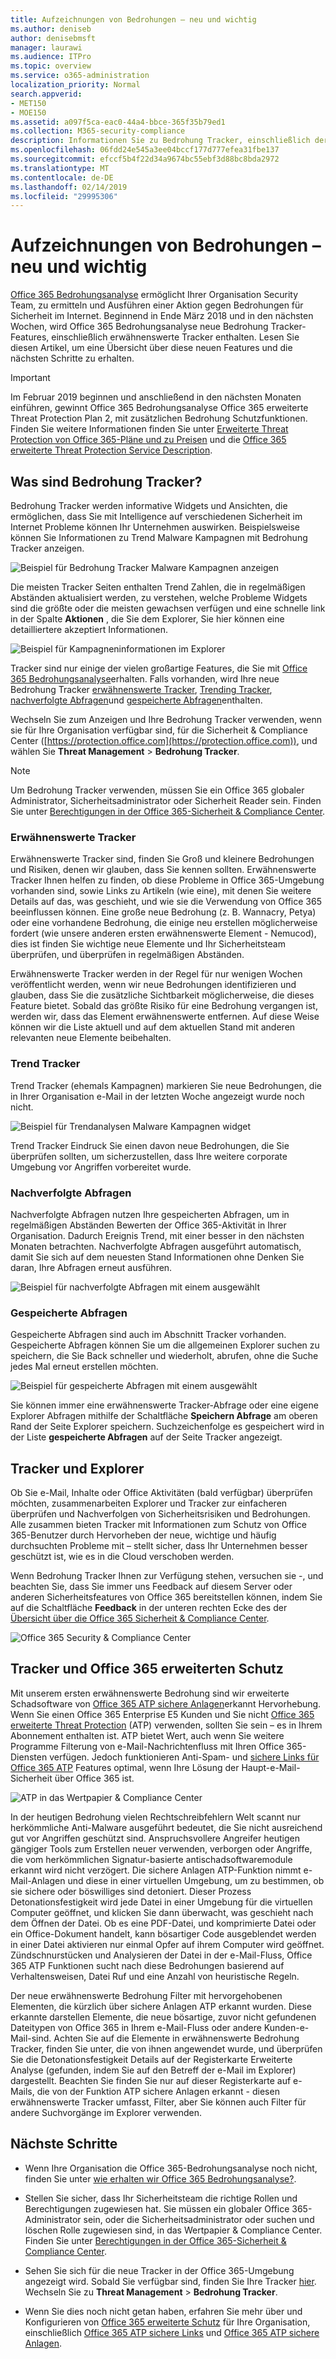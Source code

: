```yaml
---
title: Aufzeichnungen von Bedrohungen – neu und wichtig
ms.author: deniseb
author: denisebmsft
manager: laurawi
ms.audience: ITPro
ms.topic: overview
ms.service: o365-administration
localization_priority: Normal
search.appverid:
- MET150
- MOE150
ms.assetid: a097f5ca-eac0-44a4-bbce-365f35b79ed1
ms.collection: M365-security-compliance
description: Informationen Sie zu Bedrohung Tracker, einschließlich der neuen erwähnenswerte Tracker, mit denen Ihre Organisation auf der Basis von Sicherheitsbedenken bleiben.
ms.openlocfilehash: 06fdd24e545a3ee04bccf177d777efea31fbe137
ms.sourcegitcommit: efccf5b4f22d34a9674bc55ebf3d88bc8bda2972
ms.translationtype: MT
ms.contentlocale: de-DE
ms.lasthandoff: 02/14/2019
ms.locfileid: "29995306"
---
```

# <a name="threat-trackers---new-and-noteworthy"></a>Aufzeichnungen von Bedrohungen – neu und wichtig

[Office 365 Bedrohungsanalyse](office-365-ti.md) ermöglicht Ihrer Organisation Security Team, zu ermitteln und Ausführen einer Aktion gegen Bedrohungen für Sicherheit im Internet. Beginnend in Ende März 2018 und in den nächsten Wochen, wird Office 365 Bedrohungsanalyse neue Bedrohung Tracker-Features, einschließlich erwähnenswerte Tracker enthalten. Lesen Sie diesen Artikel, um eine Übersicht über diese neuen Features und die nächsten Schritte zu erhalten. 

> [!IMPORTANT]
> Im Februar 2019 beginnen und anschließend in den nächsten Monaten einführen, gewinnt Office 365 Bedrohungsanalyse Office 365 erweiterte Threat Protection Plan 2, mit zusätzlichen Bedrohung Schutzfunktionen. Finden Sie weitere Informationen finden Sie unter [Erweiterte Threat Protection von Office 365-Pläne und zu Preisen](https://products.office.com/exchange/advance-threat-protection) und die [Office 365 erweiterte Threat Protection Service Description](https://docs.microsoft.com/office365/servicedescriptions/office-365-advanced-threat-protection-service-description).
  
## <a name="what-are-threat-trackers"></a>Was sind Bedrohung Tracker?

Bedrohung Tracker werden informative Widgets und Ansichten, die ermöglichen, dass Sie mit Intelligence auf verschiedenen Sicherheit im Internet Probleme können Ihr Unternehmen auswirken. Beispielsweise können Sie Informationen zu Trend Malware Kampagnen mit Bedrohung Tracker anzeigen.
  
![Beispiel für Bedrohung Tracker Malware Kampagnen anzeigen](media/a883b5ac-8e2b-469a-90e0-f8ad39bb63b7.png)
  
Die meisten Tracker Seiten enthalten Trend Zahlen, die in regelmäßigen Abständen aktualisiert werden, zu verstehen, welche Probleme Widgets sind die größte oder die meisten gewachsen verfügen und eine schnelle link in der Spalte **Aktionen** , die Sie dem Explorer, Sie hier können eine detailliertere akzeptiert Informationen. 
  
![Beispiel für Kampagneninformationen im Explorer](media/e426f220-fdcb-4dd9-99a2-db97dbcf71d5.png)
  
Tracker sind nur einige der vielen großartige Features, die Sie mit [Office 365 Bedrohungsanalyse](office-365-ti.md)erhalten. Falls vorhanden, wird Ihre neue Bedrohung Tracker [erwähnenswerte Tracker](threat-trackers.md#notey), [Trending Tracker](threat-trackers.md#trending), [nachverfolgte Abfragen](threat-trackers.md#trackedq)und [gespeicherte Abfragen](threat-trackers.md#savedq)enthalten.
  
Wechseln Sie zum Anzeigen und Ihre Bedrohung Tracker verwenden, wenn sie für Ihre Organisation verfügbar sind, für die Sicherheit &amp; Compliance Center ([https://protection.office.com](https://protection.office.com)), und wählen Sie **Threat Management** \> **Bedrohung Tracker**.
  
> [!NOTE]
> Um Bedrohung Tracker verwenden, müssen Sie ein Office 365 globaler Administrator, Sicherheitsadministrator oder Sicherheit Reader sein. Finden Sie unter [Berechtigungen in der Office 365-Sicherheit &amp; Compliance Center](permissions-in-the-security-and-compliance-center.md). 
  
### <a name="noteworthy-trackers"></a>Erwähnenswerte Tracker

Erwähnenswerte Tracker sind, finden Sie Groß und kleinere Bedrohungen und Risiken, denen wir glauben, dass Sie kennen sollten. Erwähnenswerte Tracker Ihnen helfen zu finden, ob diese Probleme in Office 365-Umgebung vorhanden sind, sowie Links zu Artikeln (wie eine), mit denen Sie weitere Details auf das, was geschieht, und wie sie die Verwendung von Office 365 beeinflussen können. Eine große neue Bedrohung (z. B. Wannacry, Petya) oder eine vorhandene Bedrohung, die einige neu erstellen möglicherweise fordert (wie unsere anderen ersten erwähnenswerte Element - Nemucod), dies ist finden Sie wichtige neue Elemente und Ihr Sicherheitsteam überprüfen, und überprüfen in regelmäßigen Abständen.
  
Erwähnenswerte Tracker werden in der Regel für nur wenigen Wochen veröffentlicht werden, wenn wir neue Bedrohungen identifizieren und glauben, dass Sie die zusätzliche Sichtbarkeit möglicherweise, die dieses Feature bietet. Sobald das größte Risiko für eine Bedrohung vergangen ist, werden wir, dass das Element erwähnenswerte entfernen. Auf diese Weise können wir die Liste aktuell und auf dem aktuellen Stand mit anderen relevanten neue Elemente beibehalten.
  
### <a name="trending-trackers"></a>Trend Tracker

Trend Tracker (ehemals Kampagnen) markieren Sie neue Bedrohungen, die in Ihrer Organisation e-Mail in der letzten Woche angezeigt wurde noch nicht.
  
![Beispiel für Trendanalysen Malware Kampagnen widget](media/d2ccc1a0-2a1d-4e36-99b5-6766c207772f.png)
  
Trend Tracker Eindruck Sie einen davon neue Bedrohungen, die Sie überprüfen sollten, um sicherzustellen, dass Ihre weitere corporate Umgebung vor Angriffen vorbereitet wurde.
  
### <a name="tracked-queries"></a>Nachverfolgte Abfragen

Nachverfolgte Abfragen nutzen Ihre gespeicherten Abfragen, um in regelmäßigen Abständen Bewerten der Office 365-Aktivität in Ihrer Organisation. Dadurch Ereignis Trend, mit einer besser in den nächsten Monaten betrachten. Nachverfolgte Abfragen ausgeführt automatisch, damit Sie sich auf dem neuesten Stand Informationen ohne Denken Sie daran, Ihre Abfragen erneut ausführen.
  
![Beispiel für nachverfolgte Abfragen mit einem ausgewählt](media/0c556174-06eb-4ae5-b32a-5ff76b9e4f13.png)
  
### <a name="saved-queries"></a>Gespeicherte Abfragen

Gespeicherte Abfragen sind auch im Abschnitt Tracker vorhanden. Gespeicherte Abfragen können Sie um die allgemeinen Explorer suchen zu speichern, die Sie Back schneller und wiederholt, abrufen, ohne die Suche jedes Mal erneut erstellen möchten.
  
![Beispiel für gespeicherte Abfragen mit einem ausgewählt](media/188cf3ff-58f1-41ea-81aa-76158d8f40c3.png)
  
Sie können immer eine erwähnenswerte Tracker-Abfrage oder eine eigene Explorer Abfragen mithilfe der Schaltfläche **Speichern Abfrage** am oberen Rand der Seite Explorer speichern. Suchzeichenfolge es gespeichert wird in der Liste **gespeicherte Abfragen** auf der Seite Tracker angezeigt. 
  
## <a name="trackers-and-explorer"></a>Tracker und Explorer

Ob Sie e-Mail, Inhalte oder Office Aktivitäten (bald verfügbar) überprüfen möchten, zusammenarbeiten Explorer und Tracker zur einfacheren überprüfen und Nachverfolgen von Sicherheitsrisiken und Bedrohungen. Alle zusammen bieten Tracker mit Informationen zum Schutz von Office 365-Benutzer durch Hervorheben der neue, wichtige und häufig durchsuchten Probleme mit – stellt sicher, dass Ihr Unternehmen besser geschützt ist, wie es in die Cloud verschoben werden.
  
Wenn Bedrohung Tracker Ihnen zur Verfügung stehen, versuchen sie -, und beachten Sie, dass Sie immer uns Feedback auf diesem Server oder anderen Sicherheitsfeatures von Office 365 bereitstellen können, indem Sie auf die Schaltfläche **Feedback** in der unteren rechten Ecke des der [Übersicht über die Office 365 Sicherheit &amp; Compliance Center](https://support.office.com/article/a5f2fd18-b029-4257-b5a8-ae83e7768c85).
  
![Office 365 Security &amp; Compliance Center](media/86c330db-8132-4150-8475-220258fe04fb.png)
  
## <a name="trackers-and-office-365-advanced-threat-protection"></a>Tracker und Office 365 erweiterten Schutz

Mit unserem ersten erwähnenswerte Bedrohung sind wir erweiterte Schadsoftware von [Office 365 ATP sichere Anlagen](atp-safe-attachments.md)erkannt Hervorhebung. Wenn Sie einen Office 365 Enterprise E5 Kunden und Sie nicht [Office 365 erweiterte Threat Protection](office-365-atp.md) (ATP) verwenden, sollten Sie sein – es in Ihrem Abonnement enthalten ist. ATP bietet Wert, auch wenn Sie weitere Programme Filterung von e-Mail-Nachrichtenfluss mit Ihren Office 365-Diensten verfügen. Jedoch funktionieren Anti-Spam- und [sichere Links für Office 365 ATP](atp-safe-links.md) Features optimal, wenn Ihre Lösung der Haupt-e-Mail-Sicherheit über Office 365 ist. 
  
![ATP in das Wertpapier &amp; Compliance Center](media/cee70d07-f0c1-459b-843c-2d10c253349f.png)
  
In der heutigen Bedrohung vielen Rechtschreibfehlern Welt scannt nur herkömmliche Anti-Malware ausgeführt bedeutet, die Sie nicht ausreichend gut vor Angriffen geschützt sind. Anspruchsvollere Angreifer heutigen gängiger Tools zum Erstellen neuer verwenden, verborgen oder Angriffe, die vom herkömmlichen Signatur-basierte antischadsoftwaremodule erkannt wird nicht verzögert. Die sichere Anlagen ATP-Funktion nimmt e-Mail-Anlagen und diese in einer virtuellen Umgebung, um zu bestimmen, ob sie sichere oder böswilliges sind detoniert. Dieser Prozess Detonationsfestigkeit wird jede Datei in einer Umgebung für die virtuellen Computer geöffnet, und klicken Sie dann überwacht, was geschieht nach dem Öffnen der Datei. Ob es eine PDF-Datei, und komprimierte Datei oder ein Office-Dokument handelt, kann bösartiger Code ausgeblendet werden in einer Datei aktivieren nur einmal Opfer auf ihrem Computer wird geöffnet. Zündschnurstücken und Analysieren der Datei in der e-Mail-Fluss, Office 365 ATP Funktionen sucht nach diese Bedrohungen basierend auf Verhaltensweisen, Datei Ruf und eine Anzahl von heuristische Regeln.
  
Der neue erwähnenswerte Bedrohung Filter mit hervorgehobenen Elementen, die kürzlich über sichere Anlagen ATP erkannt wurden. Diese erkannte darstellen Elemente, die neue bösartige, zuvor nicht gefundenen Dateitypen von Office 365 in Ihrem e-Mail-Fluss oder andere Kunden-e-Mail-sind. Achten Sie auf die Elemente in erwähnenswerte Bedrohung Tracker, finden Sie unter, die von ihnen angewendet wurde, und überprüfen Sie die Detonationsfestigkeit Details auf der Registerkarte Erweiterte Analyse (gefunden, indem Sie auf den Betreff der e-Mail im Explorer) dargestellt. Beachten Sie finden Sie nur auf dieser Registerkarte auf e-Mails, die von der Funktion ATP sichere Anlagen erkannt - diesen erwähnenswerte Tracker umfasst, Filter, aber Sie können auch Filter für andere Suchvorgänge im Explorer verwenden.
  
## <a name="next-steps"></a>Nächste Schritte

- Wenn Ihre Organisation die Office 365-Bedrohungsanalyse noch nicht, finden Sie unter [wie erhalten wir Office 365 Bedrohungsanalyse?](get-started-with-ti.md).
    
- Stellen Sie sicher, dass Ihr Sicherheitsteam die richtige Rollen und Berechtigungen zugewiesen hat. Sie müssen ein globaler Office 365-Administrator sein, oder die Sicherheitsadministrator oder suchen und löschen Rolle zugewiesen sind, in das Wertpapier &amp; Compliance Center. Finden Sie unter [Berechtigungen in der Office 365-Sicherheit &amp; Compliance Center](permissions-in-the-security-and-compliance-center.md).
    
- Sehen Sie sich für die neue Tracker in der Office 365-Umgebung angezeigt wird. Sobald Sie verfügbar sind, finden Sie Ihre Tracker [hier](https://protection.office.com/). Wechseln Sie zu **Threat Management** \> **Bedrohung Tracker**.
    
- Wenn Sie dies noch nicht getan haben, erfahren Sie mehr über und Konfigurieren von [Office 365 erweiterte Schutz](office-365-atp.md) für Ihre Organisation, einschließlich [Office 365 ATP sichere Links](atp-safe-links.md) und [Office 365 ATP sichere Anlagen](atp-safe-attachments.md).
  

